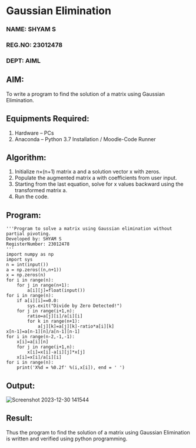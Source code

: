# Gaussian Elimination
### NAME: SHYAM S
### REG.NO: 23012478
### DEPT: AIML

## AIM:
To write a program to find the solution of a matrix using Gaussian Elimination.

## Equipments Required:
1. Hardware – PCs
2. Anaconda – Python 3.7 Installation / Moodle-Code Runner

## Algorithm:

1. Initialize n×(n+1) matrix a and a solution vector x with zeros.
2. Populate the augmented matrix a with coefficients from user input.
3. Starting from the last equation, solve for x values backward using the transformed matrix a.
4. Run the code.
 

## Program:
```
'''Program to solve a matrix using Gaussian elimination without partial pivoting.
Developed by: SHYAM S
RegisterNumber: 23012478
'''
import numpy as np
import sys
n = int(input())
a = np.zeros((n,n+1))
x = np.zeros(n)
for i in range(n):
    for j in range(n+1):
        a[i][j]=float(input())
for i in range(n):
    if a[i][i]==0.0:
        sys.exit("Divide by Zero Detected!")
    for j in range(i+1,n):
        ratio=a[j][i]/a[i][i]
        for k in range(n+1):
            a[j][k]=a[j][k]-ratio*a[i][k]
x[n-1]=a[n-1][n]/a[n-1][n-1]
for i in range(n-2,-1,-1):
    x[i]=a[i][n]
    for j in range(i+1,n):
        x[i]=x[i]-a[i][j]*x[j]
    x[i]=x[i]/a[i][i]
for i in range(n):
    print('X%d = %0.2f' %(i,x[i]), end = ' ')
``` 
    
## Output:
![Screenshot 2023-12-30 141544](https://github.com/SridharShyam/Gaussian/assets/144871368/7c82b051-ec78-48bf-8b21-5556b2ebd910)

## Result:
Thus the program to find the solution of a matrix using Gaussian Elimination is written and verified using python programming.

